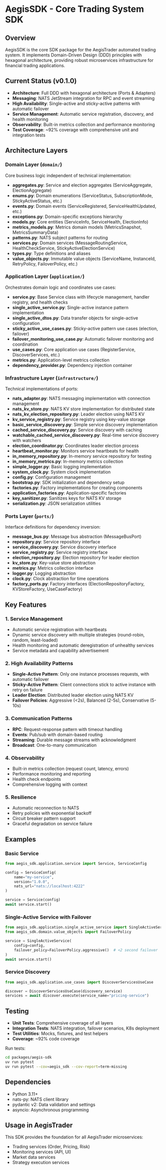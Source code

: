 # AegisSDK - Core Trading System SDK

## Overview
AegisSDK is the core SDK package for the AegisTrader automated trading system. It implements Domain-Driven Design (DDD) principles with hexagonal architecture, providing robust microservices infrastructure for financial trading applications.

## Current Status (v0.1.0)
- **Architecture**: Full DDD with hexagonal architecture (Ports & Adapters)
- **Messaging**: NATS JetStream integration for RPC and event streaming
- **High Availability**: Single-active and sticky-active patterns with automatic failover
- **Service Management**: Automatic service registration, discovery, and health monitoring
- **Observability**: Built-in metrics collection and performance monitoring
- **Test Coverage**: ~92% coverage with comprehensive unit and integration tests

## Architecture Layers

### Domain Layer (`domain/`)
Core business logic independent of technical implementation:
- **aggregates.py**: Service and election aggregates (ServiceAggregate, ElectionAggregate)
- **enums.py**: Domain enumerations (ServiceStatus, SubscriptionMode, StickyActiveStatus, etc.)
- **events.py**: Domain events (ServiceRegistered, ServiceHealthUpdated, etc.)
- **exceptions.py**: Domain-specific exceptions hierarchy
- **models.py**: Core entities (ServiceInfo, ServiceHealth, ElectionInfo)
- **metrics_models.py**: Metrics domain models (MetricsSnapshot, MetricsSummaryData)
- **patterns.py**: NATS subject patterns for routing
- **services.py**: Domain services (MessageRoutingService, HealthCheckService, StickyActiveElectionService)
- **types.py**: Type definitions and aliases
- **value_objects.py**: Immutable value objects (ServiceName, InstanceId, RetryPolicy, FailoverPolicy, etc.)

### Application Layer (`application/`)
Orchestrates domain logic and coordinates use cases:
- **service.py**: Base Service class with lifecycle management, handler registry, and health checks
- **single_active_service.py**: Single-active instance pattern implementation
- **single_active_dtos.py**: Data transfer objects for single-active configuration
- **sticky_active_use_cases.py**: Sticky-active pattern use cases (election, failover)
- **failover_monitoring_use_case.py**: Automatic failover monitoring and coordination
- **use_cases.py**: Core application use cases (RegisterService, DiscoverServices, etc.)
- **metrics.py**: Application-level metrics collection
- **dependency_provider.py**: Dependency injection container

### Infrastructure Layer (`infrastructure/`)
Technical implementations of ports:
- **nats_adapter.py**: NATS messaging implementation with connection management
- **nats_kv_store.py**: NATS KV store implementation for distributed state
- **nats_kv_election_repository.py**: Leader election using NATS KV
- **kv_service_registry.py**: Service registry using key-value storage
- **basic_service_discovery.py**: Simple service discovery implementation
- **cached_service_discovery.py**: Service discovery with caching
- **watchable_cached_service_discovery.py**: Real-time service discovery with watchers
- **election_coordinator.py**: Coordinates leader election process
- **heartbeat_monitor.py**: Monitors service heartbeats for health
- **in_memory_repository.py**: In-memory service repository for testing
- **in_memory_metrics.py**: In-memory metrics collection
- **simple_logger.py**: Basic logging implementation
- **system_clock.py**: System clock implementation
- **config.py**: Configuration management
- **bootstrap.py**: SDK initialization and dependency setup
- **factories.py**: Factory implementations for creating components
- **application_factories.py**: Application-specific factories
- **key_sanitizer.py**: Sanitizes keys for NATS KV storage
- **serialization.py**: JSON serialization utilities

### Ports Layer (`ports/`)
Interface definitions for dependency inversion:
- **message_bus.py**: Message bus abstraction (MessageBusPort)
- **repository.py**: Service repository interface
- **service_discovery.py**: Service discovery interface
- **service_registry.py**: Service registry interface
- **election_repository.py**: Election repository for leader election
- **kv_store.py**: Key-value store abstraction
- **metrics.py**: Metrics collection interface
- **logger.py**: Logging abstraction
- **clock.py**: Clock abstraction for time operations
- **factory_ports.py**: Factory interfaces (ElectionRepositoryFactory, KVStoreFactory, UseCaseFactory)

## Key Features

### 1. Service Management
- Automatic service registration with heartbeats
- Dynamic service discovery with multiple strategies (round-robin, random, least-loaded)
- Health monitoring and automatic deregistration of unhealthy services
- Service metadata and capability advertisement

### 2. High Availability Patterns
- **Single-Active Pattern**: Only one instance processes requests, with automatic failover
- **Sticky-Active Pattern**: Client connections stick to active instance with retry on failure
- **Leader Election**: Distributed leader election using NATS KV
- **Failover Policies**: Aggressive (<2s), Balanced (2-5s), Conservative (5-10s)

### 3. Communication Patterns
- **RPC**: Request-response pattern with timeout handling
- **Events**: Pub/sub with domain-based routing
- **Streaming**: Durable message streams with acknowledgment
- **Broadcast**: One-to-many communication

### 4. Observability
- Built-in metrics collection (request count, latency, errors)
- Performance monitoring and reporting
- Health check endpoints
- Comprehensive logging with context

### 5. Resilience
- Automatic reconnection to NATS
- Retry policies with exponential backoff
- Circuit breaker pattern support
- Graceful degradation on service failure

## Examples

### Basic Service
```python
from aegis_sdk.application.service import Service, ServiceConfig

config = ServiceConfig(
    name="my-service",
    version="1.0.0",
    nats_url="nats://localhost:4222"
)

service = Service(config)
await service.start()
```

### Single-Active Service with Failover
```python
from aegis_sdk.application.single_active_service import SingleActiveService
from aegis_sdk.domain.value_objects import FailoverPolicy

service = SingleActiveService(
    config=config,
    failover_policy=FailoverPolicy.aggressive()  # <2 second failover
)
await service.start()
```

### Service Discovery
```python
from aegis_sdk.application.use_cases import DiscoverServicesUseCase

discover = DiscoverServicesUseCase(discovery_service)
services = await discover.execute(service_name="pricing-service")
```

## Testing
- **Unit Tests**: Comprehensive coverage of all layers
- **Integration Tests**: NATS integration, failover scenarios, K8s deployment
- **Test Utilities**: Mocks, fixtures, and test helpers
- **Coverage**: ~92% code coverage

Run tests:
```bash
cd packages/aegis-sdk
uv run pytest
uv run pytest --cov=aegis_sdk --cov-report=term-missing
```

## Dependencies
- Python 3.11+
- nats-py: NATS client library
- pydantic v2: Data validation and settings
- asyncio: Asynchronous programming

## Usage in AegisTrader
This SDK provides the foundation for all AegisTrader microservices:
- Trading services (Order, Pricing, Risk)
- Monitoring services (API, UI)
- Market data services
- Strategy execution services
